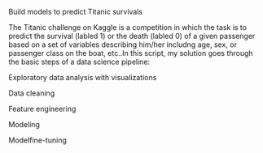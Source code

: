 Build models to predict Titanic survivals


The Titanic challenge on Kaggle is a competition in which the task is to predict the survival (labled 1) or the death (labled 0)  of a given passenger based on a set of variables describing him/her includng age, sex, or passenger class on the boat, etc..In this script, my solution goes through the basic steps of a data science pipeline:

Exploratory data analysis with visualizations

Data cleaning

Feature engineering

Modeling

Modelfine-tuning



